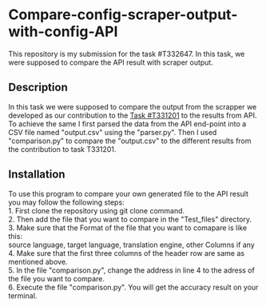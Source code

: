 # Compare-config-scraper-output-with-config-API
This repository is my submission for the task #T332647. In this task, we were supposed to compare the API result with scraper output.
<h2>Description</h2>
In this task we were supposed to compare the output from the scrapper we developed as our contribution to the <a href = "https://phabricator.wikimedia.org/T331201">Task #T331201</a> to the results from API. To achieve the same I first parsed the data from the API end-point into a CSV file named "output.csv" using the "parser.py". Then I used "comparison.py" to compare the "output.csv" to the different results from the contribution to task T331201.
<h2>Installation</h2>
To use this program to compare your own generated file to the API result you may follow the following steps:<br>
1. First clone the repository using git clone command.<br>
2. Then add the file that you want to compare in the "Test_files" directory.<br>
3. Make sure that the Format of the file that you want to comapare is like this:<br>
source language, target language, translation engine, other Columns if any<br>
4. Make sure that the first three columns of the header row are same as mentioned above.<br>
5. In the file "comparison.py", change the address in line 4 to the adress of the file you want to compare. <br>
6. Execute the file "comparison.py". You will get the accuracy result on your terminal.
